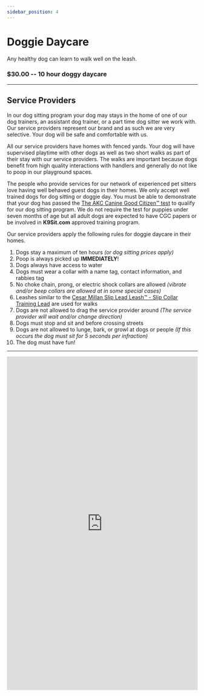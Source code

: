 ```yaml
---
sidebar_position: 4
---
```

# Doggie Daycare
Any healthy dog can learn to walk well on the leash.

### $30.00 -- 10 hour doggy daycare

<hr />

## Service Providers
In our dog sitting program your dog may stays in the home of one of our dog
trainers, an assistant dog trainer, or a part time dog sitter we work with. Our
service providers represent our brand and as such we are very selective. Your
dog will be safe and comfortable with us.

All our service providers have homes with fenced yards. Your dog will have
supervised playtime with other dogs as well as two short walks as part of their
stay with our service providers. The walks are important because dogs benefit
from high quality interactions with handlers and generally do not like to poop
in our playground spaces.

The people who provide services for our network of experienced pet sitters love
having well behaved guest dogs in their homes. We only accept well trained dogs
for dog sitting or doggie day. You must be able to demonstrate that your dog
has passed the [The AKC Canine Good Citizen™ test](https://www.akc.org/products-services/training-programs/canine-good-citizen/)
to qualify for our dog sitting program. We do not require the test for puppies
under seven months of age but all adult dogs are expected to have CGC papers or
be involved in **K9Sit.com** approved training program.

Our service providers apply the following rules for doggie daycare in their homes.

1. Dogs stay a maximum of ten hours _(or dog sitting prices apply)_
2. Poop is always picked up **IMMEDIATELY**!
3. Dogs always have access to water
4. Dogs must wear a collar with a name tag, contact information, and rabbies tag
5. No choke chain, prong, or electric shock collars are allowed _(vibrate and/or beep collars are allowed at in some special cases)_
6. Leashes similar to the [Cesar Millan Slip Lead Leash™ - Slip Collar Training Lead](https://www.amazon.com/Cesar-Millan-Leash-Training-Regular/dp/B071PDPZK6) are used for walks
7. Dogs are not allowed to drag the service provider around _(The service provider will wait and/or change direction)_
8. Dogs must stop and sit and before crossing streets
9. Dogs are not allowed to lunge, bark, or growl at dogs or people _(If this occurs the dog must sit for 5 seconds per infraction)_
10. The dog must have fun!

<hr/>

<iframe
allowfullscreen
frameborder="0"
height="881"
src="https://www.youtube.com/embed/knmtMffM_ho?rel=0"
title="Walking well on the Leash"
width="100%"
/>
